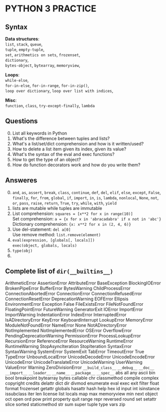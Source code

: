 # PYTHON 3 PRACTICE



## Syntax

**Data structures**:  
 `list`, `stack`, `queue`,  
 `tuple`, `empty-tuple`,  
 `set`, `arithmetics on sets`, `frozenset`,  
 `dictionary`,  
 `bytes-object`, `bytearray`, `memoryview`, 

**Loops**:  
 `while-else`,  
 `for-in-else`,
 `for-in-range`,
 `for-in-zip()`,  
 `loop over dictionary`,
 `loop over list with indices`,

**Misc**:  
 `function`,
 `class`,
 `try-except-finally`,
 `lambda`



## Questions

0. List all keywords in Python
1. What's the difference between tuples and lists?
2. What's a list/set/dict comprehension and how is it written/used?
3. How to delete a list item given its index, given its value?
4. What's the syntax of the eval and exec functions?
5. How to get the type of an object?
6. How do function decorators work and how do you write them?



## Answeres

0. `and`, `as`, `assert`, `break`, `class`, `continue`, `def`, `del`, `elif`, `else`, `except`, `False`, `finally`,
 `for`, `from`, `global`, `if`, `import`, `in`, `is`, `lambda`, `nonlocal`, `None`, `not`, `or`, `pass`, `raise`,
 `return`, `True`, `try`, `while`, `with`, `yield`
1. lists are mutable while tuples are immutable
2. List comprehension: `squares = [x**2 for x in range(10)]`  
   Set comprehension: `a = {x for x in 'abracadabra' if x not in 'abc'}`  
   Dictionary comprehension: `{x: x**2 for x in (2, 4, 6)}`
3. Use del-statement: `del a[0]`  
   Use remove method: `list.remove(element)`
4. `eval(expression, [globals[, locals]])`  
   `exec(object, globals, locals)`
5. `type(obj)`
6. 



## Complete list of `dir(__builtins__)`

ArithmeticError
AssertionError
AttributeError
BaseException
BlockingIOError
BrokenPipeError
BufferError
BytesWarning
ChildProcessError
ConnectionAbortedError
ConnectionError
ConnectionRefusedError
ConnectionResetError
DeprecationWarning
EOFError
Ellipsis
EnvironmentError
Exception
False
FileExistsError
FileNotFoundError
FloatingPointError
FutureWarning
GeneratorExit
IOError
ImportError
ImportWarning
IndentationError
IndexError
InterruptedError
IsADirectoryError
KeyError
KeyboardInterrupt
LookupError
MemoryError
ModuleNotFoundError
NameError
None
NotADirectoryError
NotImplemented
NotImplementedError
OSError
OverflowError
PendingDeprecationWarning
PermissionError
ProcessLookupError
RecursionError
ReferenceError
ResourceWarning
RuntimeError
RuntimeWarning
StopAsyncIteration
StopIteration
SyntaxError
SyntaxWarning
SystemError
SystemExit
TabError
TimeoutError
True
TypeError
UnboundLocalError
UnicodeDecodeError
UnicodeEncodeError
UnicodeError
UnicodeTranslateError
UnicodeWarning
UserWarning
ValueError
Warning
ZeroDivisionError
`__build_class__`
`__debug__`
`__doc__`
`__import__`
`__loader__`
`__name__`
`__package__`
`__spec__`
abs
all
any
ascii
bin
bool
breakpoint
bytearray
bytes
callable
chr
classmethod
compile
complex
copyright
credits
delattr
dict
dir
divmod
enumerate
eval
exec
exit
filter
float
format
frozenset
getattr
globals
hasattr
hash
help
hex
id
input
int
isinstance
issubclass
iter
len
license
list
locals
map
max
memoryview
min
next
object
oct
open
ord
pow
print
property
quit
range
repr
reversed
round
set
setattr
slice
sorted
staticmethod
str
sum
super
tuple
type
vars
zip


